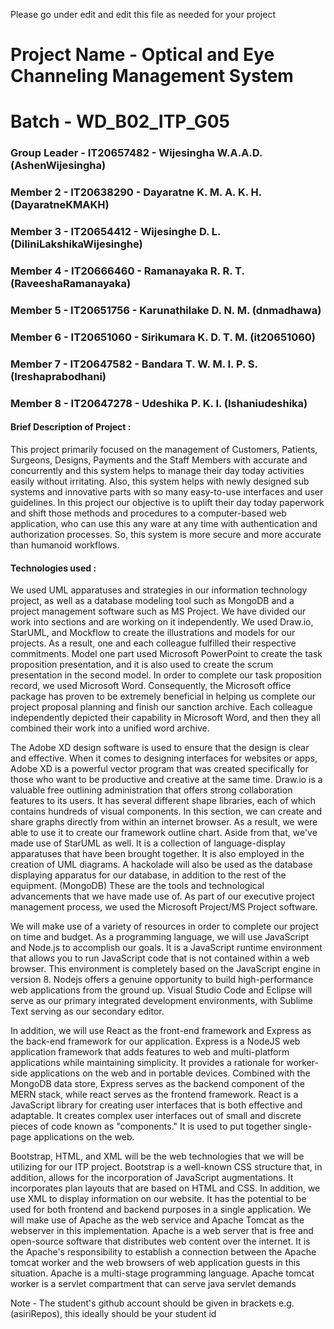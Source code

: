 Please go under edit and edit this file as needed for your project

# Project Name - Optical and Eye Channeling Management System
# Batch - WD_B02_ITP_G05
### Group Leader - IT20657482 - Wijesingha W.A.A.D. (AshenWijesingha)
### Member 2 - IT20638290 - Dayaratne K. M. A. K. H. (DayaratneKMAKH)
### Member 3 - IT20654412 - Wijesinghe D. L. (DiliniLakshikaWijesinghe)
### Member 4 - IT20666460 - Ramanayaka R. R. T. (RaveeshaRamanayaka)
### Member 5 - IT20651756 - Karunathilake D. N. M. (dnmadhawa)
### Member 6 - IT20651060 - Sirikumara K. D. T. M. (it20651060)
### Member 7 - IT20647582 - Bandara T. W. M. I. P. S. (Ireshaprabodhani) <this is mine>
### Member 8 - IT20647278 - Udeshika P. K. I. (Ishaniudeshika)

#### Brief Description of Project : 
This project primarily focused on the management of Customers, Patients, Surgeons,
Designs, Payments and the Staff Members with accurate and concurrently and this system
helps to manage their day today activities easily without irritating. Also, this system helps
with newly designed sub systems and innovative parts with so many easy-to-use
interfaces and user guidelines. In this project our objective is to uplift their day today
paperwork and shift those methods and procedures to a computer-based web application,
who can use this any ware at any time with authentication and authorization processes.
So, this system is more secure and more accurate than humanoid workflows.

#### Technologies used :
We used UML apparatuses and strategies in our information technology project, as well as a
database modeling tool such as MongoDB and a project management software such as MS
Project. We have divided our work into sections and are working on it independently. We used
Draw.io, StarUML, and Mockflow to create the illustrations and models for our projects. As a
result, one and each colleague fulfilled their respective commitments. Model one part used
Microsoft PowerPoint to create the task proposition presentation, and it is also used to create the
scrum presentation in the second model. In order to complete our task proposition record, we
used Microsoft Word. Consequently, the Microsoft office package has proven to be extremely
beneficial in helping us complete our project proposal planning and finish our sanction archive.
Each colleague independently depicted their capability in Microsoft Word, and then they all
combined their work into a unified word archive.

The Adobe XD design software is used to ensure that the design is clear and effective. When it
comes to designing interfaces for websites or apps, Adobe XD is a powerful vector program that
was created specifically for those who want to be productive and creative at the same time.
Draw.io is a valuable free outlining administration that offers strong collaboration features to its
users. It has several different shape libraries, each of which contains hundreds of visual
components. In this section, we can create and share graphs directly from within an internet
browser. As a result, we were able to use it to create our framework outline chart. Aside from
that, we've made use of StarUML as well. It is a collection of language-display apparatuses that
have been brought together. It is also employed in the creation of UML diagrams. A hackolade
will also be used as the database displaying apparatus for our database, in addition to the rest of
the equipment. (MongoDB) These are the tools and technological advancements that we have
made use of. As part of our executive project management process, we used the Microsoft
Project/MS Project software.

We will make use of a variety of resources in order to complete our project on time and budget.
As a programming language, we will use JavaScript and Node.js to accomplish our goals. It is a
JavaScript runtime environment that allows you to run JavaScript code that is not contained
within a web browser. This environment is completely based on the JavaScript engine in version
8. Nodejs offers a genuine opportunity to build high-performance web applications from the
ground up. Visual Studio Code and Eclipse will serve as our primary integrated development
environments, with Sublime Text serving as our secondary editor.

In addition, we will use React as the front-end framework and Express as the back-end
framework for our application. Express is a NodeJS web application framework that adds
features to web and multi-platform applications while maintaining simplicity. It provides a
rationale for worker-side applications on the web and in portable devices. Combined with the
MongoDB data store, Express serves as the backend component of the MERN stack, while react
serves as the frontend framework. React is a JavaScript library for creating user interfaces that is
both effective and adaptable. It creates complex user interfaces out of small and discrete pieces
of code known as "components." It is used to put together single-page applications on the web.

Bootstrap, HTML, and XML will be the web technologies that we will be utilizing for our ITP
project. Bootstrap is a well-known CSS structure that, in addition, allows for the incorporation of
JavaScript augmentations. It incorporates plan layouts that are based on HTML and CSS. In
addition, we use XML to display information on our website. It has the potential to be used for
both frontend and backend purposes in a single application. We will make use of Apache as the
web service and Apache Tomcat as the webserver in this implementation. Apache is a web server
that is free and open-source software that distributes web content over the internet. It is the
Apache's responsibility to establish a connection between the Apache tomcat worker and the web
browsers of web application guests in this situation. Apache is a multi-stage programming
language. Apache tomcat worker is a servlet compartment that can serve java servlet demands

Note - The student's github account should be given in brackets e.g. (asiriRepos), this ideally should be your student id 

